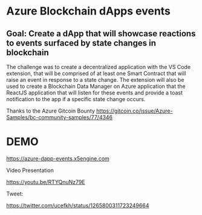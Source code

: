 # Azure Blockchain dApps events

## Goal: Create a dApp that will showcase reactions to events surfaced by state changes in blockchain


The challenge was to create a decentralized application with the VS Code extension, that will be comprised of at least one Smart Contract that will raise an event in response to a state change. The extension will also be used to create a Blockchain Data Manager on Azure application that the ReactJS application that will listen for these events and provide a toast notification to the app if a specific state change occurs.


Thanks to the Azure Gitcoin Bounty https://gitcoin.co/issue/Azure-Samples/bc-community-samples/77/4346


# DEMO

https://azure-dapp-events.x5engine.com

Video Presentation

https://youtu.be/RTYQnuNz79E


Tweet: 

https://twitter.com/ucefkh/status/1265800311723249664